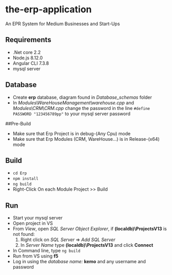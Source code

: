 # the-erp-application
An EPR System for Medium Businesses and Start-Ups

## Requirements
* .Net core 2.2
* Node.js 8.12.0
* Angular CLI 7.3.8
* mysql server

## Database
* Create **erp** database, diagram found in *Database_schemas* folder
* In *Modules\WareHouseManagement\warehouse.cpp*  and  *Modules\CRM\CRM.cpp*  change the password in the line `#define PASSWORD "123456789pp"` to your mysql server password

##Pre-Build
* Make sure that Erp Project is in debug-(Any Cpu) mode 
* Make sure that Erp Modules (CRM, WareHouse...) is in Release-(x64) mode 


## Build
* `cd Erp`
* `npm install`
* `ng build`
* Right-Click On each Module Project >> Build


## Run
* Start your mysql server
* Open project in VS
* From *View*, open *SQL Server Object Explorer*, if **(localdb)\ProjectsV13** is not found:
   1. Right click on *SQL Server* => *Add SQL Server*
   2. In *Server Name* type **(localdb)\ProjectsV13** and click **Connect**
* In Command line, type `ng build`
* Run from VS using **f5**
* Log in using the *database name:* **kemo** and any username and password

